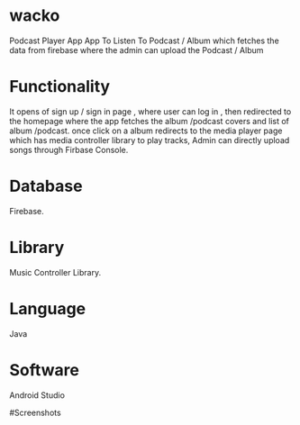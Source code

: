 # wacko
Podcast Player App
App To Listen To Podcast / Album which fetches the data from firebase where the admin can upload the Podcast / Album 

# Functionality
It opens of sign up / sign in page , where user can log in , then redirected to the homepage
where the app fetches the album /podcast covers and list of album /podcast. once click on a album redirects to the media player page
which has media controller library to play tracks, Admin can directly upload songs through Firbase Console.


# Database
Firebase.

# Library
Music Controller Library.

# Language
Java

# Software
Android Studio

#Screenshots

